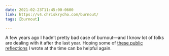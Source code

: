 ```yaml
---
date: 2021-02-23T11:45:00-0600
link: https://v4.chriskrycho.com/burnout/
tags: [burnout]

---
```


A few years ago I hadn’t pretty bad case of burnout—and I know lot of folks are dealing with it after the last year. Hoping some of [these public reflections]({{link}}) I wrote at the time can be helpful again.